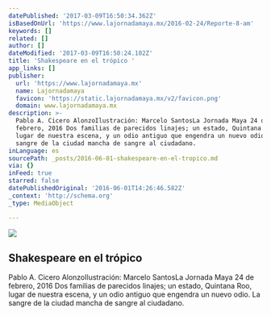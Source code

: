 ```yaml
---
datePublished: '2017-03-09T16:50:34.362Z'
isBasedOnUrl: 'https://www.lajornadamaya.mx/2016-02-24/Reporte-8-am'
keywords: []
related: []
author: []
dateModified: '2017-03-09T16:50:24.102Z'
title: 'Shakespeare en el trópico '
app_links: []
publisher:
  url: 'https://www.lajornadamaya.mx'
  name: Lajornadamaya
  favicon: 'https://static.lajornadamaya.mx/v2/favicon.png'
  domain: www.lajornadamaya.mx
description: >-
  Pablo A. Cicero AlonzoIlustración: Marcelo SantosLa Jornada Maya 24 de
  febrero, 2016 Dos familias de parecidos linajes; un estado, Quintana Roo,
  lugar de nuestra escena, y un odio antiguo que engendra un nuevo odio. La
  sangre de la ciudad mancha de sangre al ciudadano.
inLanguage: es
sourcePath: _posts/2016-06-01-shakespeare-en-el-tropico.md
via: {}
inFeed: true
starred: false
datePublishedOriginal: '2016-06-01T14:26:46.582Z'
_context: 'http://schema.org'
_type: MediaObject

---
```

<article style=""><img src="https://s3-us-west-2.amazonaws.com/the-grid-img/p/cf5a45d34149b9af198149a65be7545a3d66149f.jpg" /><h1>Shakespeare en el trópico </h1><p>Pablo A. Cicero AlonzoIlustración: Marcelo SantosLa Jornada Maya 24 de febrero, 2016 Dos familias de parecidos linajes; un estado, Quintana Roo, lugar de nuestra escena, y un odio antiguo que engendra un nuevo odio. La sangre de la ciudad mancha de sangre al ciudadano.</p></article>